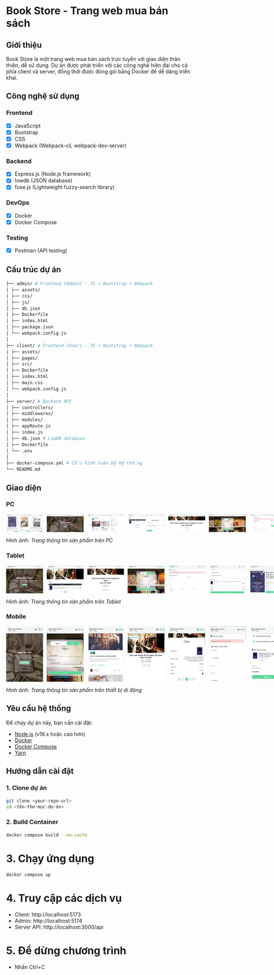 # Book Store - Trang web mua bán sách

## Giới thiệu

Book Store là một trang web mua bán sách trực tuyến với giao diện thân thiện, dễ sử dụng. Dự án được phát triển với các công nghệ hiện đại cho cả phía client và server, đồng thời được đóng gói bằng Docker để dễ dàng triển khai.

## Công nghệ sử dụng

### Frontend

- [x] JavaScript
- [x] Bootstrap
- [x] CSS
- [x] Webpack (Webpack-cli, webpack-dev-server)

### Backend

- [x] Express.js (Node.js framework)
- [x] lowdb (JSON database)
- [x] fuse.js (Lightweight fuzzy-search library)

### DevOps

- [x] Docker
- [x] Docker Compose

### Testing

- [x] Postman (API testing)

## Cấu trúc dự án

```bash
├── admin/ # Frontend (Admin) - JS + Bootstrap + Webpack
│ ├── assets/
│ ├── css/
│ ├── js/
│ ├── db.json
│ ├── Dockerfile
│ ├── index.html
│ ├── package.json
│ └── webpack.config.js
│
├── client/ # Frontend (User) - JS + Bootstrap + Webpack
│ ├── assets/
│ ├── pages/
│ ├── src/
│ ├── Dockerfile
│ ├── index.html
│ ├── main.css
│ └── webpack.config.js
│
├── server/ # Backend API
│ ├── controllers/
│ ├── middlewares/
│ ├── modules/
│ ├── appRoute.js
│ ├── index.js
│ ├── db.json # LowDB database
│ ├── Dockerfile
│ └── .env
│
├── docker-compose.yml # Cấu hình toàn bộ hệ thống
└── README.md
```

## Giao diện

### PC

<div style="display: flex; align-item: center; gap: 10px; justify-content: space-between;">
    <img style="flex: 1" src="./pages/pc/Home.png" width="20%" />
    <img style="flex: 1" src="./pages/pc/AboutUs.png" width="20%" />
    <img style="flex: 1" src="./pages/pc/Blog-Body.png" width="20%" />
    <img style="flex: 1" src="./pages/pc/Cart.png" width="20%" />
    <img style="flex: 1" src="./pages/pc/Cart-Empty.png" width="20%" />
    <img style="flex: 1" src="./pages/pc/Auth.png" width="20%" />
    <img style="flex: 1" src="./pages/pc/Checkout-Empty.png" width="20%" />
    <img style="flex: 1" src="./pages/pc/Checkout.png" width="20%" />
</div>

_Hình ảnh: Trang thông tin sản phẩm trên PC_

### Tablet

<div style="display: flex; align-item: center; gap: 10px; justify-content: space-between;">
    <img style="flex: 1" src="./pages/tablet/AboutUs.png" width="20%" />
    <img style="flex: 1" src="./pages/tablet/Cart.png" width="20%" />
    <img style="flex: 1" src="./pages/tablet/Cart-Empty.png" width="20%" />
    <img style="flex: 1" src="./pages/tablet/Auth.png" width="20%" />
    <img style="flex: 1" src="./pages/tablet/Checkout-Empty.png" width="20%" />
    <img style="flex: 1" src="./pages/tablet/Checkout.png" width="20%" />
    <img style="flex: 1" src="./pages/tablet/Product.png" width="20%" />
    <img style="flex: 1" src="./pages/tablet/Product-Info.png" width="20%" />
</div>

_Hình ảnh: Trang thông tin sản phẩm trên Tablet_

### Mobile

<div style="display: flex; align-item: center; gap: 10px; justify-content: space-between;">
    <img style="flex: 1" src="./pages/mobile/AboutUs.png" width="20%" />
    <img style="flex: 1" src="./pages/mobile/Auth.png" width="20%" />
    <img style="flex: 1" src="./pages/mobile/Blog-Body.png" width="20%" />
    <img style="flex: 1" src="./pages/mobile/Cart-Empty.png" width="20%" />
    <img style="flex: 1" src="./pages/mobile/Cart.png" width="20%" />
    <img style="flex: 1" src="./pages/mobile/Checkout-Empty.png" width="20%" />
    <img style="flex: 1" src="./pages/mobile/Checkout.png" width="20%" />
    <img style="flex: 1" src="./pages/mobile/Home-Bars.png" width="20%" />
</div>

_Hình ảnh: Trang thông tin sản phẩm trên thiết bị di động_

## Yêu cầu hệ thống

Để chạy dự án này, bạn cần cài đặt:

- [Node.js](https://nodejs.org/) (v18.x hoặc cao hơn)
- [Docker](https://www.docker.com/get-started)
- [Docker Compose](https://docs.docker.com/compose/install/)
- [Yarn](https://yarnpkg.com/getting-started/install)

## Hướng dẫn cài đặt

### 1. Clone dự án

```bash
git clone <your-repo-url>
cd <tên-thư-mục-dự-án>
```

### 2. Build Container

```bash
docker compose build --no-cache
```

# 3. Chạy ứng dụng

```bash
docker compose up
```

# 4. Truy cập các dịch vụ

- Client: http://localhost:5173
- Admin: http://localhost:5174
- Server API: http://localhost:3000/api

# 5. Để dừng chương trình

- Nhấn Ctrl+C
